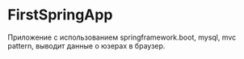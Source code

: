 # FirstSpringApp
Приложение с использованием springframework.boot, mysql, mvc pattern, выводит данные о юзерах в браузер.
